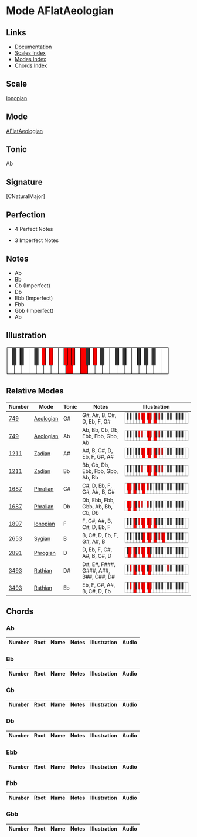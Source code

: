# Mode AFlatAeologian

## Links

- [Documentation](index.md)
- [Scales Index](Scales.md)
- [Modes Index](Modes.md)
- [Chords Index](Chords.md)

## Scale

[Ionopian](ScaleIonopian.md)

## Mode

[AFlatAeologian](ModeAFlatAeologian.md)

## Tonic

Ab

## Signature

[CNaturalMajor]

## Perfection

 - 4 Perfect Notes

 - 3 Imperfect Notes

## Notes

- Ab
- Bb
- Cb (Imperfect)
- Db
- Ebb (Imperfect)
- Fbb
- Gbb (Imperfect)
- Ab

## Illustration

![AFlatAeologian](ModeAFlatAeologian.png)

## Relative Modes

| Number | Mode | Tonic | Notes | Illustration |
|--------|------|-------|-------|--------------|
| [749](https://ianring.com/musictheory/scales/749) | [Aeologian](ModeAeologian.md) | G# | G#, A#, B, C#, D, Eb, F, G# | ![GSharpAeologian](ModeGSharpAeologian.png) |
| [749](https://ianring.com/musictheory/scales/749) | [Aeologian](ModeAeologian.md) | Ab | Ab, Bb, Cb, Db, Ebb, Fbb, Gbb, Ab | ![AFlatAeologian](ModeAFlatAeologian.png) |
| [1211](https://ianring.com/musictheory/scales/1211) | [Zadian](ModeZadian.md) | A# | A#, B, C#, D, Eb, F, G#, A# | ![ASharpZadian](ModeASharpZadian.png) |
| [1211](https://ianring.com/musictheory/scales/1211) | [Zadian](ModeZadian.md) | Bb | Bb, Cb, Db, Ebb, Fbb, Gbb, Ab, Bb | ![BFlatZadian](ModeBFlatZadian.png) |
| [1687](https://ianring.com/musictheory/scales/1687) | [Phralian](ModePhralian.md) | C# | C#, D, Eb, F, G#, A#, B, C# | ![CSharpPhralian](ModeCSharpPhralian.png) |
| [1687](https://ianring.com/musictheory/scales/1687) | [Phralian](ModePhralian.md) | Db | Db, Ebb, Fbb, Gbb, Ab, Bb, Cb, Db | ![DFlatPhralian](ModeDFlatPhralian.png) |
| [1897](https://ianring.com/musictheory/scales/1897) | [Ionopian](ModeIonopian.md) | F | F, G#, A#, B, C#, D, Eb, F | ![FNaturalIonopian](ModeFNaturalIonopian.png) |
| [2653](https://ianring.com/musictheory/scales/2653) | [Sygian](ModeSygian.md) | B | B, C#, D, Eb, F, G#, A#, B | ![BNaturalSygian](ModeBNaturalSygian.png) |
| [2891](https://ianring.com/musictheory/scales/2891) | [Phrogian](ModePhrogian.md) | D | D, Eb, F, G#, A#, B, C#, D | ![DNaturalPhrogian](ModeDNaturalPhrogian.png) |
| [3493](https://ianring.com/musictheory/scales/3493) | [Rathian](ModeRathian.md) | D# | D#, E#, F###, G###, A##, B##, C##, D# | ![DSharpRathian](ModeDSharpRathian.png) |
| [3493](https://ianring.com/musictheory/scales/3493) | [Rathian](ModeRathian.md) | Eb | Eb, F, G#, A#, B, C#, D, Eb | ![EFlatRathian](ModeEFlatRathian.png) |

## Chords

### Ab

| Number | Root | Name | Notes | Illustration | Audio |
|--------|------|------|-------|--------------|-------|

### Bb

| Number | Root | Name | Notes | Illustration | Audio |
|--------|------|------|-------|--------------|-------|

### Cb

| Number | Root | Name | Notes | Illustration | Audio |
|--------|------|------|-------|--------------|-------|

### Db

| Number | Root | Name | Notes | Illustration | Audio |
|--------|------|------|-------|--------------|-------|

### Ebb

| Number | Root | Name | Notes | Illustration | Audio |
|--------|------|------|-------|--------------|-------|

### Fbb

| Number | Root | Name | Notes | Illustration | Audio |
|--------|------|------|-------|--------------|-------|

### Gbb

| Number | Root | Name | Notes | Illustration | Audio |
|--------|------|------|-------|--------------|-------|

